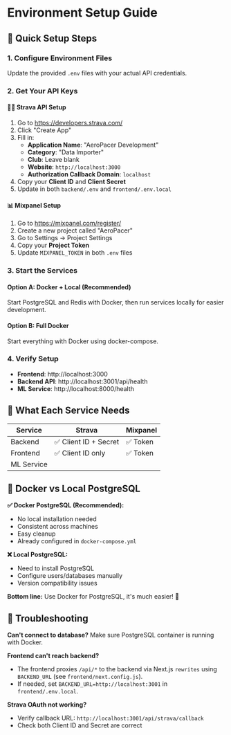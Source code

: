 # Environment Setup Guide

## 🚀 Quick Setup Steps

### 1. Configure Environment Files
Update the provided `.env` files with your actual API credentials.

### 2. Get Your API Keys

#### 🏃‍♂️ Strava API Setup
1. Go to https://developers.strava.com/
2. Click "Create App" 
3. Fill in:
   - **Application Name**: "AeroPacer Development"
   - **Category**: "Data Importer"
   - **Club**: Leave blank
   - **Website**: `http://localhost:3000`
   - **Authorization Callback Domain**: `localhost`
4. Copy your **Client ID** and **Client Secret**
5. Update in both `backend/.env` and `frontend/.env.local`

#### 📊 Mixpanel Setup  
1. Go to https://mixpanel.com/register/
2. Create a new project called "AeroPacer"
3. Go to Settings → Project Settings
4. Copy your **Project Token**
5. Update `MIXPANEL_TOKEN` in both `.env` files

### 3. Start the Services

#### Option A: Docker + Local (Recommended)
Start PostgreSQL and Redis with Docker, then run services locally for easier development.

#### Option B: Full Docker
Start everything with Docker using docker-compose.

### 4. Verify Setup
- **Frontend**: http://localhost:3000
- **Backend API**: http://localhost:3001/api/health  
- **ML Service**: http://localhost:8000/health

## 🔑 What Each Service Needs

| Service | Strava | Mixpanel |
|---------|--------|----------|
| Backend | ✅ Client ID + Secret | ✅ Token |
| Frontend | ✅ Client ID only | ✅ Token |
| ML Service |

## 🐳 Docker vs Local PostgreSQL

**✅ Docker PostgreSQL (Recommended):**
- No local installation needed
- Consistent across machines  
- Easy cleanup
- Already configured in `docker-compose.yml`

**❌ Local PostgreSQL:**
- Need to install PostgreSQL
- Configure users/databases manually
- Version compatibility issues

**Bottom line:** Use Docker for PostgreSQL, it's much easier! 🚀

## 🔧 Troubleshooting

**Can't connect to database?**
Make sure PostgreSQL container is running with Docker.

**Frontend can't reach backend?**
- The frontend proxies `/api/*` to the backend via Next.js `rewrites` using `BACKEND_URL` (see `frontend/next.config.js`).
- If needed, set `BACKEND_URL=http://localhost:3001` in `frontend/.env.local`.

**Strava OAuth not working?**
- Verify callback URL: `http://localhost:3001/api/strava/callback`
- Check both Client ID and Secret are correct